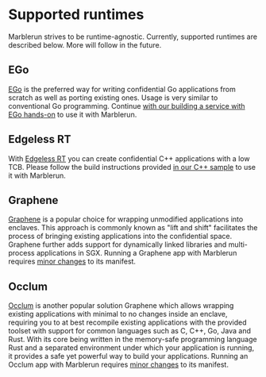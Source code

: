 # Supported runtimes

Marblerun strives to be runtime-agnostic. Currently, supported runtimes are described below. More will follow in the future.

## EGo
[EGo](https://github.com/edgelesssys/ego) is the preferred way for writing confidential Go applications from scratch as well as porting existing ones. Usage is very similar to conventional Go programming. Continue [with our building a service with EGo hands-on](building-services/ego.md) to use it with Marblerun.

## Edgeless RT
With [Edgeless RT](https://github.com/edgelesssys/edgelessrt) you can create confidential C++ applications with a low TCB. Please follow the build instructions provided [in our C++ sample](https://github.com/edgelesssys/marblerun/blob/master/samples/helloc%2B%2B) to use it with Marblerun.

## Graphene
[Graphene](https://grapheneproject.io/) is a popular choice for wrapping unmodified applications into enclaves.
This approach is commonly known as "lift and shift" facilitates the process of bringing existing applications into the confidential space.
Graphene further adds support for dynamically linked libraries and multi-process applications in SGX.
Running a Graphene app with Marblerun requires [minor changes](building-services/graphene.md) to its manifest.

## Occlum
[Occlum](https://github.com/occlum/occlum) is another popular solution Graphene which allows wrapping existing applications with minimal to no changes inside an enclave, requiring you to at best recompile existing applications with the provided toolset with support for common languages such as C, C++, Go, Java and Rust.
With its core being written in the memory-safe programming language Rust and a separated environment under which your application is running, it provides a safe yet powerful way to build your applications.
Running an Occlum app with Marblerun requires [minor changes](building-services/occlum.md) to its manifest.
